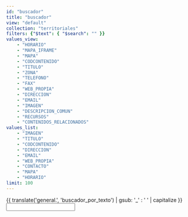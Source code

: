 ```yaml
---
id: "buscador"
title: "buscador"
view: "default"
collection: "territoriales"
filters: {"$text": { "$search": "" }}
values_view:
    - "HORARIO"
    - "MAPA_IFRAME"
    - "MAPA"
    - "CODCONTENIDO"
    - "TITULO"
    - "ZONA"
    - "TELEFONO"
    - "FAX"
    - "WEB_PROPIA"
    - "DIRECCION"
    - "EMAIL"
    - "IMAGEN"
    - "DESCRIPCION_COMUN"
    - "RECURSOS"
    - "CONTENIDOS_RELACIONADOS"
values_list:
    - "IMAGEN"
    - "TITULO"
    - "CODCONTENIDO"
    - "DIRECCION"
    - "EMAIL"
    - "WEB_PROPIA"
    - "CONTACTO"
    - "MAPA"
    - "HORARIO"
limit: 100
---
```

<div flex="100" layout="row" layout-wrap>
    <md-input-container class="md-block" flex-gt-md="70" flex="100" flex-offset-gt-md="15">
        <label>{{ translate('general.', 'buscador_por_texto') | gsub: '_' : ' ' | capitalize }}</label>
        <input ng-model="node.filters.$text.$search"  ng-model-options="{ debounce: 500 }"/>
    </md-input-container>
</div>
<app-paginator-browser>
    <div flex-gt-sm="50" flex="100" ng-class="{'end': $last}" ng-repeat="card in elements()">
        <app-card-standard item="card" prefix="node.href"></app-card-standard>
    </div>
</app-paginator-browser>
